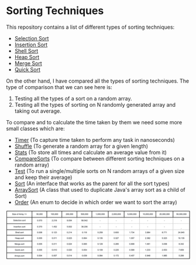 # Sorting Techniques

This repository contains a list of different types of sorting techniques:

- [Selection Sort](./src/sort/Selection.java)
- [Insertion Sort](./src/sort/Insertion.java)
- [Shell Sort](./src/sort/Shell.java)
- [Heap Sort](./src/sort/Heap.java)
- [Merge Sort](./src/sort/Merge.java)
- [Quick Sort](./src/sort/Quick.java)

On the other hand, I have compared all the types of sorting techniques.
The type of comparison that we can see here is:
 1. Testing all the types of a sort on a random array.
 2. Testing all the types of sorting on N randomly generated array and taking out average.

To compare and to calculate the time taken by them we need some more small classes which are:

- [Timer](./src/Timer.java) (To capture time taken to perform any task in nanoseconds)
- [Shuffle](./src/Shuffle.java) (To generate a random array for a given length)
- [Stats](./src/Stats.java) (To store all times and calculate an average value from it)
- [CompareSorts](./src/CompareSorts.java) (To compare between different sorting techniques on a random array)
- [Test](./src/Test.java) (To run a single/multiple sorts on N random arrays of a given size and keep their average)
- [Sort](./src/sort/Sort.java) (An interface that works as the parent for all the sort types)
- [ArraySort](./src/sort/ArraySort.java) (A class that used to duplicate Java's array sort as a child of Sort)
- [Order](./src/sort/Order.java) (An enum to decide in which order we want to sort the array)


![Average Time Taken by Sort method to sort 100 random arrays of the given size](./data.png "Average time taken by Sort method to sort 100 random arrays of the given size")
